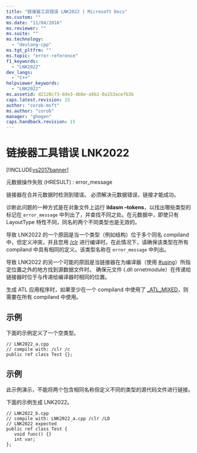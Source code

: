 ```yaml
---
title: "链接器工具错误 LNK2022 | Microsoft Docs"
ms.custom: ""
ms.date: "11/04/2016"
ms.reviewer: ""
ms.suite: ""
ms.technology: 
  - "devlang-cpp"
ms.tgt_pltfrm: ""
ms.topic: "error-reference"
f1_keywords: 
  - "LNK2022"
dev_langs: 
  - "C++"
helpviewer_keywords: 
  - "LNK2022"
ms.assetid: d2128c73-dde3-4b8e-a9b2-0a153acefb3b
caps.latest.revision: 15
author: "corob-msft"
ms.author: "corob"
manager: "ghogen"
caps.handback.revision: 15
---
```

# 链接器工具错误 LNK2022
[!INCLUDE[vs2017banner](../../assembler/inline/includes/vs2017banner.md)]

元数据操作失败 \(HRESULT\) : error\_message  
  
 链接器在合并元数据时检测到错误。  必须解决元数据错误，链接才能成功。  
  
 诊断此问题的一种方式是在对象文件上运行 **ildasm –tokens**，以找出哪些类型的标记在 `error_message` 中列出了，并查找不同之处。在元数据中，即使只有 LayoutType 特性不同，同名的两个不同类型也是无效的。  
  
 导致 LNK2022 的一个原因是当一个类型（例如结构）位于多个同名 compiland 中，但定义冲突，并且您用 [\/clr](../../build/reference/clr-common-language-runtime-compilation.md) 进行编译时。在此情况下，请确保该类型在所有 compiland 中具有相同的定义。该类型名称在 `error_message` 中列出。  
  
 导致 LNK2022 的另一个可能的原因是当链接器在为编译器（使用 [\#using](../../preprocessor/hash-using-directive-cpp.md)）所指定位置之外的地方找到源数据文件时。  确保元文件 \(.dll ornetmodule）在传递给链接器时位于与传递给编译器时相同的位置。  
  
 生成 ATL 应用程序时，如果至少在一个 compiland 中使用了 [\_ATL\_MIXED](../Topic/_ATL_MIXED.md)，则需要在所有 compiland 中使用。  
  
## 示例  
 下面的示例定义了一个空类型。  
  
```  
// LNK2022_a.cpp  
// compile with: /clr /c  
public ref class Test {};  
```  
  
## 示例  
 此示例演示，不能将两个包含相同名称但定义不同的类型的源代码文件进行链接。  
  
 下面的示例生成 LNK2022。  
  
```  
// LNK2022_b.cpp  
// compile with: LNK2022_a.cpp /clr /LD   
// LNK2022 expected  
public ref class Test {  
   void func() {}  
   int var;  
};  
```